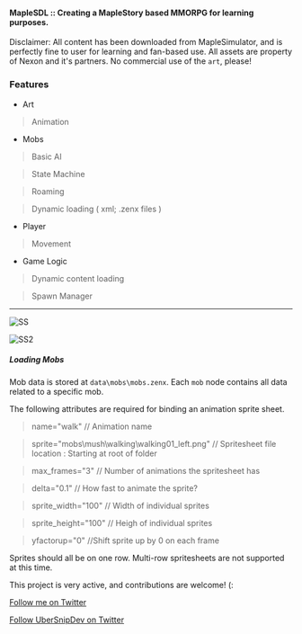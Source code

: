 #### MapleSDL :: Creating a MapleStory based MMORPG for learning purposes.

Disclaimer: All content has been downloaded from MapleSimulator, and is perfectly fine to user for learning and fan-based use. All assets are property of Nexon and it's partners. No commercial use of the `art`, please!

### Features

* Art

> Animation

* Mobs

> Basic AI

> State Machine

> Roaming

> Dynamic loading ( xml; .zenx files )

* Player

> Movement

* Game Logic

> Dynamic content loading

> Spawn Manager

---

![SS](https://raw.githubusercontent.com/ZenXChaos/MapleStorySDLCPP/master/SS.gif)

![SS2](https://raw.githubusercontent.com/ZenXChaos/MapleStorySDLCPP/master/SS2.gif)

##### Loading Mobs

Mob data is stored at `data\mobs\mobs.zenx`. Each `mob` node contains all data related to a specific mob.

The following attributes are required for binding an animation sprite sheet.

> name="walk" // Animation name

> sprite="mobs\mush\walking\walking01_left.png" // Spritesheet file location : Starting at root of folder

> max_frames="3" // Number of animations the spritesheet has

> delta="0.1" // How fast to animate the sprite?

> sprite_width="100" // Width of individual sprites

> sprite_height="100" // Heigh of individual sprites

> yfactorup="0" //Shift sprite up by 0 on each frame

Sprites should all be on one row. Multi-row spritesheets are not supported at this time.


This project is very active, and contributions are welcome! (:

[Follow me on Twitter](https://twitter.com/ZenXChaos)

[Follow UberSnipDev on Twitter](https://twitter.com/UberSnipDev)